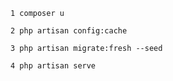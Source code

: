     1 composer u

    2 php artisan config:cache

    3 php artisan migrate:fresh --seed

    4 php artisan serve
